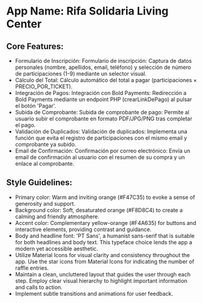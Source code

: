 # **App Name**: Rifa Solidaria Living Center

## Core Features:

- Formulario de Inscripción: Formulario de inscripción: Captura de datos personales (nombre, apellidos, email, teléfono) y selección de número de participaciones (1-9) mediante un selector visual.
- Cálculo del Total: Cálculo automático del total a pagar (participaciones × PRECIO_POR_TICKET).
- Integración de Pagos: Integración con Bold Payments: Redirección a Bold Payments mediante un endpoint PHP (crearLinkDePago) al pulsar el botón 'Pagar'.
- Subida de Comprobante: Subida de comprobante de pago: Permite al usuario subir el comprobante en formato PDF/JPG/PNG tras completar el pago.
- Validación de Duplicados: Validación de duplicados: Implementa una función que evita el registro de participaciones con el mismo email y comprobante ya subido.
- Email de Confirmación: Confirmación por correo electrónico: Envía un email de confirmación al usuario con el resumen de su compra y un enlace al comprobante.

## Style Guidelines:

- Primary color: Warm and inviting orange (#F47C35) to evoke a sense of generosity and support.
- Background color: Soft, desaturated orange (#F8D8C4) to create a calming and friendly atmosphere.
- Accent color: Complementary yellow-orange (#F4A635) for buttons and interactive elements, providing contrast and guidance.
- Body and headline font: 'PT Sans', a humanist sans-serif that is suitable for both headlines and body text. This typeface choice lends the app a modern yet accessible aesthetic.
- Utilize Material Icons for visual clarity and consistency throughout the app. Use the star icons from Material Icons for indicating the number of raffle entries.
- Maintain a clean, uncluttered layout that guides the user through each step. Employ clear visual hierarchy to highlight important information and calls to action.
- Implement subtle transitions and animations for user feedback.